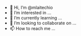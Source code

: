 - 👋 Hi, I’m @mlaitechio
- 👀 I’m interested in ...
- 🌱 I’m currently learning ...
- 💞️ I’m looking to collaborate on ...
- 📫 How to reach me ...

<!---
mlaitechio/mlaitechio is a ✨ special ✨ repository because its `README.md` (this file) appears on your GitHub profile.
You can click the Preview link to take a look at your changes.
--->
